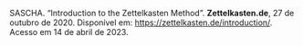 SASCHA. “Introduction to the Zettelkasten Method”. **Zettelkasten.de**, 27 de outubro de 2020. Disponível em: https://zettelkasten.de/introduction/. Acesso em 14 de abril de 2023.